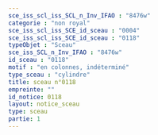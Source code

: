 ```yaml
---
sce_iss_scl_iss_SCL_n_Inv_IFAO : "8476w"
categorie : "non royal"
sce_iss_scl_iss_SCE_id_sceau : "0004"
sce_iss_scl_iss_SCE_id_sceau : "0118"
typeObjet : "Sceau"
sce_iss_SCL_n_Inv_IFAO : "8476w"
id_sceau : "0118"
motif : "en colonnes, indéterminé"
type_sceau : "cylindre"
title: sceau n°0118
empreinte: ""
id_notice: 0118
layout: notice_sceau
type: sceau
partie: 1
---
```

